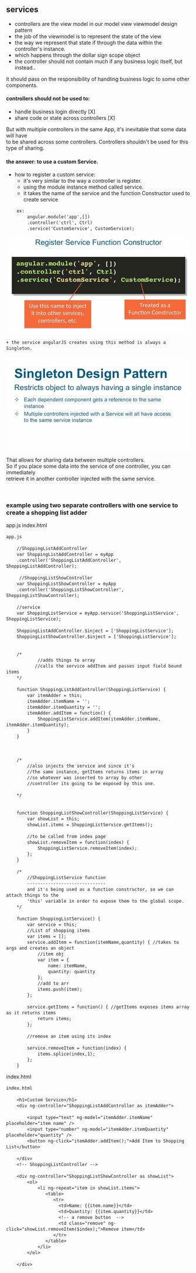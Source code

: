 ## services

- controllers are the view model in our model view viewmodel design pattern
- the job of the viewmodel is to represent the state of the view
- the way we represent that state if through the data within the controller's instance.
- which happens through the dollar sign scope object
- the controller should not contain much if any business logic itself, but instead..

it should pass on the responsibility of handling business logic to some other components.

#### controllers should not be used to:
- handle business login directly   [X]
- share code or state across controllers  [X]

But with multiple controllers in the same App, it's inevitable that some data will have     
to be shared across some controllers. Controllers shouldn't be used for this type of sharing.

#### the answer: to use a custom Service.

- how to register a custom service:
    + it's very similar to the way a controller is register.
    + using the module instance method called service.
    + it takes the name of the service and the function Constructor used to create service

```
    ex:
        angular.module('app',[])
        .controller('ctrl', Ctrl)
        .service('CustomService', CustomService);

```


![](../images/service.png)

    + the service angularJS creates using this method is always a Singleton.


![](../images/singleton.png)

That allows for sharing data between multiple controllers.        
So if you place some data into the service of one controller, you can immediately    
retrieve it in another controller injected with the same service.

<br/>

### example using two separate controllers with one service to create a shopping list adder

app.js
index.html

```
app.js

    //ShoppingListAddController
    var ShoppingListAddController = myApp
    .controller('ShoppingListAddController', ShoppingListAddController);

     //ShoppingListShowController
    var ShoppingListShowController = myApp
    .controller('ShoppingListShowController', ShoppingListShowController);

    //service
    var ShoppingListService = myApp.service('ShoppingListService', ShoppingListService);

    ShoppingListAddController.$inject = ['ShoppingListService'];
    ShoppingListShowController.$inject = ['ShoppingListService'];
    
    
    /*
            //adds things to array 
           //calls the service addItem and passes input field bound items 
    */

    function ShoppingListAddController(ShoppingListService) { 
        var itemAdder = this;
        itemAdder.itemName = '';
        itemAdder.itemQuantity = '';
        itemAdder.addItem = function() {  
            ShoppingListService.addItem(itemAdder.itemName, itemAdder.itemQuantity);
        }
    }
    
    
    
    /*
        //also injects the service and since it's
        //the same instance, getItems returns items in array
        //so whatever was inserted to array by other 
        //controller its going to be exposed by this one.
    
    */


    function ShoppingListShowController(ShoppingListService) {  
        var showList = this;                                    
        showList.items = ShoppingListService.getItems();  
        
        //to be called from index page
        showList.removeItem = function(index) {
            ShoppingListService.removeItem(index);
        };
    }                                                                       

    /*
        //ShoppingListService function
        ------------------------------
        and it's being used as a function constructor, so we can attach things to the 
        'this' variable in order to expose them to the global scope.
    */    

    function ShoppingListService() {
        var service = this;
        //List of shopping items
        var items = [];
        service.addItem = function(itemName,quantity) { //takes to args and creates an object
            //item obj
            var item = {
                name: itemName,
                quantity: quantity
            };
            //add to arr
            items.push(item);
        };

        service.getItems = function() { //getItems exposes items array as it returns items
            return items;
        };
        
        //remove an item using its index
        
        service.removeItem = function(index) {
            items.splice(index,1);
        };
    }

```

index.html

```
index.html

    <h1>Custom Service</h1>
    <div ng-controller="ShoppingListAddController as itemAdder">
        
        <input type="text" ng-model="itemAdder.itemName" placeholder="item name" />
        <input type="number" ng-model="itemAdder.itemQuantity" placeholder="quantity" />
        <button ng-click="itemAdder.addItem();">Add Item to Shopping List</button>
        
    </div>
    <!-- ShoppingListController -->

    <div ng-controller="ShoppingListShowController as showList">
        <ol>
            <li ng-repeat="item in showList.items">
               <table>
                  <tr>
                    <td>Name: {{item.name}}</td>
                    <td>Quantity: {{item.quantity}}</td>
                    <!-- a remove button  -->
                    <td class="remove" ng-click="showList.removeItem($index);">Remove item</td>
                  </tr>
               </table>
            </li>
        </ol>

    </div>


```







